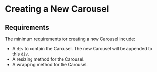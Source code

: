 # Creating a New Carousel

## Requirements

The minimum requirements for creating a new Carousel include:

- A `div` to contain the Carousel. The new Carousel will be appended to this `div`.
- A resizing method for the Carousel.
- A wrapping method for the Carousel.

